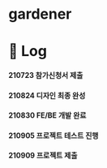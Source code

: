 # gardener
# 📅 Log
#### 210723 참가신청서 제출
#### 210824 디자인 최종 완성
#### 210830 FE/BE 개발 완료
#### 210905 프로젝트 테스트 진행
#### 210909 프로젝트 제출

